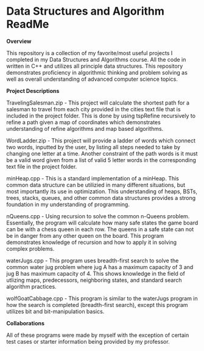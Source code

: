 # Data Structures and Algorithm ReadMe

**Overview**

This repository is a collection of my favorite/most useful projects I completed in my Data Structures and Algorithms course. All the code in written in C++ and utilizes all principle data structures. This repository demonstrates proficiency in algorithmic thinking and problem solving as well as overall understanding of advanced computer science topics.


**Project Descriptions**


TravelingSalesman.zip - This project will calculate the shortest path for a salesman to travel from each city provided in the cities text file that is included in the project folder. This is done by using tspRefine recursively to refine a path given a map of coordinates which demonstrates understanding of refine algorithms and map based algorithms.


WordLadder.zip - This project will provide a ladder of words which connect two words, inputted by the user, by listing all steps needed to take by changing one letter at a time. Another constraint of the path words is it must be a valid word given from a list of valid 5 letter words in the corresponding text file in the project folder.


minHeap.cpp - This is a standard implementation of a minHeap. This common data structure can be utilizied in many different situations, but most importantly its use in optimization. This understanding of heaps, BSTs, trees, stacks, queues, and other common data structures provides a strong foundation in my understanding of programming.


nQueens.cpp - Using recursion to solve the common n-Queens problem. Essentially, the program will calculate how many safe states the game board can be with a chess queen in each row. The queens in a safe state can not be in danger from any other queen on the board. This program demonstrates knowledge of recursion and how to apply it in solving complex problems.


waterJugs.cpp - This program uses breadth-first search to solve the common water jug problem where jug A has a maximum capacity of 3 and jug B has maximum capacity of 4. This shows knowledge in the field of utlizing maps, predecessors, neighboring states, and standard search algorithm practices.


wolfGoatCabbage.cpp - This program is similar to the waterJugs program in how the search is completed (breadth-first search), except this program utilizes bit and bit-manipulation basics.



**Collaborations**

All of these programs were made by myself with the exception of certain test cases or starter information being provided by my professor.

